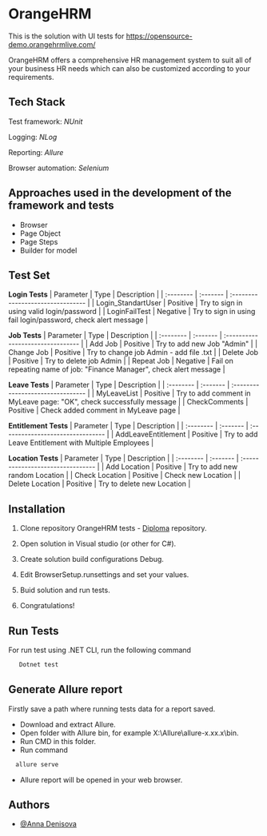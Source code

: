 # OrangeHRM
This is the solution with UI tests for https://opensource-demo.orangehrmlive.com/ 

OrangeHRM offers a comprehensive HR management system to suit all of your business HR needs which can also be customized according to your requirements.

## Tech Stack

Test framework: *NUnit*

Logging: *NLog*

Reporting: *Allure*

Browser automation: *Selenium*

## Approaches used in the development of the framework and tests

* Browser
* Page Object
* Page Steps
* Builder for model

## Test Set
**Login Tests**
| Parameter | Type     | Description                       |
| :-------- | :------- | :-------------------------------- |
| Login_StandartUser  | Positive | Try to sign in using valid login/password  |
| LoginFailTest  | Negative | Try to sign in using fail login/password, check alert message |

**Job Tests**
| Parameter | Type     | Description                       |
| :-------- | :------- | :-------------------------------- |
| Add Job | Positive | Try to add new Job "Admin"  |
| Change Job | Positive | Try to change job Admin - add file .txt |
| Delete Job  | Positive | Try to delete job Admin |
| Repeat Job  | Negative | Fail on repeating name of job: "Finance Manager", check alert message |

**Leave Tests**
| Parameter | Type     | Description                       |
| :-------- | :------- | :-------------------------------- |
| MyLeaveList  | Positive | Try to add comment in MyLeave page: "OK", check successfully message |
| CheckComments  | Positive | Check added comment in MyLeave page |

**Entitlement Tests**
| Parameter | Type     | Description                       |
| :-------- | :------- | :-------------------------------- |
| AddLeaveEntitlement  | Positive | Try to add Leave Entitlement with Multiple Employees |

**Location Tests**
| Parameter | Type     | Description                       |
| :-------- | :------- | :-------------------------------- |
| Add Location | Positive | Try to add new random Location |
| Check Location | Positive | Check new Location |
| Delete Location  | Positive | Try to delete new Location |

## Installation
1. Clone repository OrangeHRM tests - [Diploma](https://github.com/anechkadenisova/Diploma) repository.

2. Open solution in Visual studio (or other for C#).

3. Create solution build configurations Debug. 

4. Edit BrowserSetup.runsettings and set your values.
   
5. Buid solution and run tests.

6. Congratulations!

## Run Tests

For run test using .NET CLI, run the following command
```bash
   Dotnet test
```

## Generate Allure report
Firstly save a path where running tests data for a report saved.

 - Download and extract Allure.
 - Open folder with Allure bin, for example Х:\Allure\allure-x.xx.x\bin.
 - Run CMD in this folder.
 - Run command
 ```bash
   allure serve
```
- Allure report will be opened in your web browser.

## Authors
- [@Anna Denisova](https://github.com/anechkadenisova)
